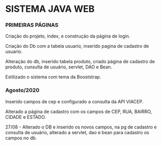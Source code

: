 # SISTEMA JAVA WEB
<!-- MODELO DE COMO ALTERAR ESTA PÁGINA  - INÍCIO DO QUE É VISTO A PARTIR DA LINHA 39 -->
<!-- You can use the [editor on GitHub](https://github.com/samrickbr/SistemaJavaWeb/edit/gh-pages/index.md) to maintain and preview the content for your website in Markdown files. -->
<!-- Whenever you commit to this repository, GitHub Pages will run [Jekyll](https://jekyllrb.com/) to rebuild the pages in your site, from the content in your Markdown files.-->
<!-- ### Markdown-->
<!-- Markdown is a lightweight and easy-to-use syntax for styling your writing. It includes conventions for-->
<!-- ```markdown-->

<!-- Syntax highlighted code block -->
<!--
# Header 1
## Header 2
### Header 3 -->
<!--
- Bulleted
- List
<!--
1. Numbered
2. List
<!--
**Bold** and _Italic_ and `Code` text
<!--
[Link](url) and ![Image](src)
```-->
<!--
For more details see [GitHub Flavored Markdown](https://guides.github.com/features/mastering-markdown/).-->
<!--
### Jekyll Themes-->
<!--
Your Pages site will use the layout and styles from the Jekyll theme you have selected in your [repository settings](https://github.com/samrickbr/SistemaJavaWeb/settings). The name of this theme is saved in the Jekyll `_config.yml` configuration file.-->
<!--
### Support or Contact-->
<!--
Having trouble with Pages? Check out our [documentation](https://docs.github.com/categories/github-pages-basics/) or [contact support](https://github.com/contact) and we’ll help you sort it out.
-->

### PRIMEIRAS PÁGINAS
Criação do projeto, index, e construção da página de login. 

Criação do Db com a tabela usuario, inserido pagina de cadastro de usuario. 

Alteração do db, inserido tabela produto, criado página de cadastro de produto, cunsulta de usuário, servlet, DAO e Bean.      

Estilizado o sistema com tema da Booststrap. 

### Agosto/2020
Inserido campos de cep e configurado a consulta da API VIACEP.

Alterado a página de cadastro com os campos de CEP, RUA, BAIRRO, CIDADE e ESTADO.
  
27/08 - Alterado o DB e inserido os novos campos,  na pg de cadastro e consulta de usuário, alterado a servlet, dao e bean para cadastro os campos no db.
